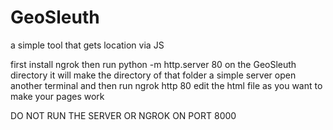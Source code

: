# GeoSleuth
a simple tool that gets location via JS 


first install ngrok 
then run 
python -m http.server 80 
on the GeoSleuth directory it will make the directory of that folder a simple server 
open another terminal and then run 
ngrok http 80 
edit the html file as you want to make your pages work 

DO NOT RUN THE SERVER OR NGROK ON PORT 8000
